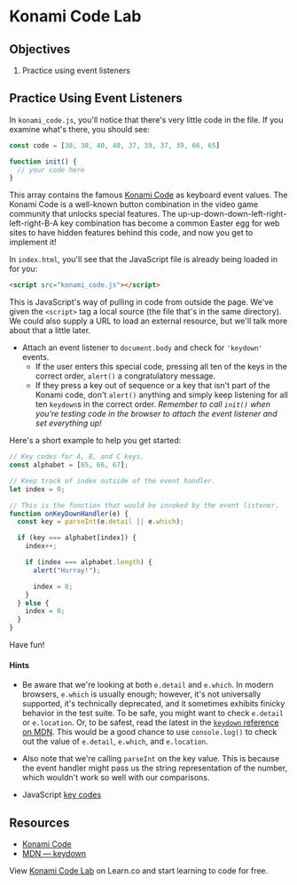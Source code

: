 # Konami Code Lab

## Objectives
1. Practice using event listeners

## Practice Using Event Listeners
In `konami_code.js`, you'll notice that there's very little code in the file. If you examine
what's there, you should see:
```js
const code = [38, 38, 40, 40, 37, 39, 37, 39, 66, 65]

function init() {
  // your code here
}
```

This array contains the famous [Konami Code](https://en.wikipedia.org/wiki/Konami_Code)
as keyboard event values. The Konami Code is a well-known button combination in the video
game community that unlocks special features. The up-up-down-down-left-right-left-right-B-A key combination has become a common Easter egg for web sites
to have hidden features behind this code, and now you get to implement it!

In `index.html`, you'll see that the JavaScript file is already being loaded in for you:
```html
<script src="konami_code.js"></script>
```

This is JavaScript's way of pulling in code from outside the page. We've given the
`<script>` tag a local source (the file that's in the same directory). We could also
supply a URL to load an external resource, but we'll talk more about that a little later.

- Attach an event listener to `document.body` and check for `'keydown'` events. 
  - If the user enters this special code, pressing all ten of the keys in the correct order, `alert()` a congratulatory message. 
  - If they press a key out of sequence or a key that isn't part of the Konami code, don't `alert()` anything and simply keep listening for all ten `keydown`s in the correct order.
*Remember to call `init()` when you're testing code in the browser to attach the event listener and set everything up!*

Here's a short example to help you get started:
```js
// Key codes for A, B, and C keys.
const alphabet = [65, 66, 67];

// Keep track of index outside of the event handler.
let index = 0;

// This is the function that would be invoked by the event listener.
function onKeyDownHandler(e) {
  const key = parseInt(e.detail || e.which);

  if (key === alphabet[index]) {
    index++;

    if (index === alphabet.length) {
      alert("Hurray!");

      index = 0;
    }
  } else {
    index = 0;
  }
}
```

Have fun!

#### Hints
* Be aware that we're looking at both `e.detail` and `e.which`. In modern browsers, `e.which` is usually enough; however, it's not universally supported, it's technically
deprecated, and it sometimes exhibits finicky behavior in the test suite. To be safe, you
might want to check `e.detail` or `e.location`. Or, to be safest, read the latest in the
[`keydown` reference on MDN][keydown]. This would be a good chance to use `console.log()`
to check out the value of `e.detail`, `e.which`, and `e.location`.

* Also note that we're calling `parseInt` on the key value. This is because the event
handler might pass us the string representation of the number, which wouldn't work so well
with our comparisons.

* JavaScript [key codes](http://keycode.info/)

## Resources
- [Konami Code](https://en.wikipedia.org/wiki/Konami_Code)
- [MDN — keydown][keydown]

[keydown]: https://developer.mozilla.org/en-US/docs/Web/Events/keydown

<p class='util--hide'>View <a href='https://learn.co/lessons/konami-code-lab'>Konami Code Lab</a> on Learn.co and start learning to code for free.</p>
